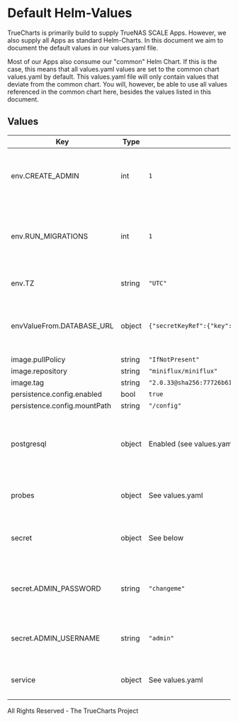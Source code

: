 # Default Helm-Values

TrueCharts is primarily build to supply TrueNAS SCALE Apps.
However, we also supply all Apps as standard Helm-Charts. In this document we aim to document the default values in our values.yaml file.

Most of our Apps also consume our "common" Helm Chart.
If this is the case, this means that all values.yaml values are set to the common chart values.yaml by default. This values.yaml file will only contain values that deviate from the common chart.
You will, however, be able to use all values referenced in the common chart here, besides the values listed in this document.

## Values

| Key | Type | Default | Description |
|-----|------|---------|-------------|
| env.CREATE_ADMIN | int | `1` | Set to `1` to create an admin user from environment variables. |
| env.RUN_MIGRATIONS | int | `1` | Set to `1` to run database migrations during application startup. |
| env.TZ | string | `"UTC"` | Set the container timezone. |
| envValueFrom.DATABASE_URL | object | `{"secretKeyRef":{"key":"urlnossl","name":"dbcreds"}}` | Postgresql connection parameters. See [lib/pq](https://pkg.go.dev/github.com/lib/pq#hdr-Connection_String_Parameters) for more details. |
| image.pullPolicy | string | `"IfNotPresent"` |  |
| image.repository | string | `"miniflux/miniflux"` |  |
| image.tag | string | `"2.0.33@sha256:77726b617e71a046ea4d02890f7f4a5d43a3c774c7de073ad06bec521ae75f12"` |  |
| persistence.config.enabled | bool | `true` |  |
| persistence.config.mountPath | string | `"/config"` |  |
| postgresql | object | Enabled (see values.yaml for more details) | Enable and configure postgresql database subchart under this key. |
| probes | object | See values.yaml | Configures the probes for the main Pod. |
| secret | object | See below | environment variables. See [miniflux docs](https://miniflux.app/docs/configuration.html) for more details. |
| secret.ADMIN_PASSWORD | string | `"changeme"` | Admin user password, it's used only if `CREATE_ADMIN` is enabled. |
| secret.ADMIN_USERNAME | string | `"admin"` | Admin user login, it's used only if `CREATE_ADMIN` is enabled. |
| service | object | See values.yaml | Configures service settings for the chart. |

All Rights Reserved - The TrueCharts Project

